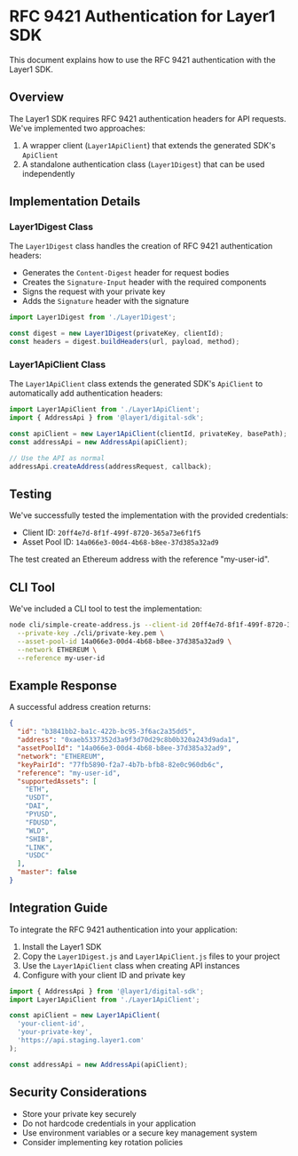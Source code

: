 # RFC 9421 Authentication for Layer1 SDK

This document explains how to use the RFC 9421 authentication with the Layer1 SDK.

## Overview

The Layer1 SDK requires RFC 9421 authentication headers for API requests. We've implemented two approaches:

1. A wrapper client (`Layer1ApiClient`) that extends the generated SDK's `ApiClient`
2. A standalone authentication class (`Layer1Digest`) that can be used independently

## Implementation Details

### Layer1Digest Class

The `Layer1Digest` class handles the creation of RFC 9421 authentication headers:

- Generates the `Content-Digest` header for request bodies
- Creates the `Signature-Input` header with the required components
- Signs the request with your private key
- Adds the `Signature` header with the signature

```javascript
import Layer1Digest from './Layer1Digest';

const digest = new Layer1Digest(privateKey, clientId);
const headers = digest.buildHeaders(url, payload, method);
```

### Layer1ApiClient Class

The `Layer1ApiClient` class extends the generated SDK's `ApiClient` to automatically add authentication headers:

```javascript
import Layer1ApiClient from './Layer1ApiClient';
import { AddressApi } from '@layer1/digital-sdk';

const apiClient = new Layer1ApiClient(clientId, privateKey, basePath);
const addressApi = new AddressApi(apiClient);

// Use the API as normal
addressApi.createAddress(addressRequest, callback);
```

## Testing

We've successfully tested the implementation with the provided credentials:

- Client ID: `20ff4e7d-8f1f-499f-8720-365a73e6f1f5`
- Asset Pool ID: `14a066e3-00d4-4b68-b8ee-37d385a32ad9`

The test created an Ethereum address with the reference "my-user-id".

## CLI Tool

We've included a CLI tool to test the implementation:

```bash
node cli/simple-create-address.js --client-id 20ff4e7d-8f1f-499f-8720-365a73e6f1f5 \
  --private-key ./cli/private-key.pem \
  --asset-pool-id 14a066e3-00d4-4b68-b8ee-37d385a32ad9 \
  --network ETHEREUM \
  --reference my-user-id
```

## Example Response

A successful address creation returns:

```json
{
  "id": "b3841bb2-ba1c-422b-bc95-3f6ac2a35dd5",
  "address": "0xaeb5337352d3a9f3d70d29c8b0b320a243d9ada1",
  "assetPoolId": "14a066e3-00d4-4b68-b8ee-37d385a32ad9",
  "network": "ETHEREUM",
  "keyPairId": "77fb5890-f2a7-4b7b-bfb8-82e0c960db6c",
  "reference": "my-user-id",
  "supportedAssets": [
    "ETH",
    "USDT",
    "DAI",
    "PYUSD",
    "FDUSD",
    "WLD",
    "SHIB",
    "LINK",
    "USDC"
  ],
  "master": false
}
```

## Integration Guide

To integrate the RFC 9421 authentication into your application:

1. Install the Layer1 SDK
2. Copy the `Layer1Digest.js` and `Layer1ApiClient.js` files to your project
3. Use the `Layer1ApiClient` class when creating API instances
4. Configure with your client ID and private key

```javascript
import { AddressApi } from '@layer1/digital-sdk';
import Layer1ApiClient from './Layer1ApiClient';

const apiClient = new Layer1ApiClient(
  'your-client-id',
  'your-private-key',
  'https://api.staging.layer1.com'
);

const addressApi = new AddressApi(apiClient);
```

## Security Considerations

- Store your private key securely
- Do not hardcode credentials in your application
- Use environment variables or a secure key management system
- Consider implementing key rotation policies